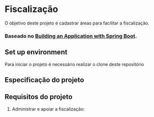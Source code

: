 # Fiscalização
   
O objetivo deste projeto é cadastrar áreas para facilitar a fiscalização.

### Baseado no [Building an Application with Spring Boot](https://spring.io/guides/gs/spring-boot/).


## Set up environment

Para iniciar o projeto é necessário realizar o clone deste repositório


## Especificação do projeto



## Requisitos do projeto

1. Administrar e apoiar a fiscalização: 

